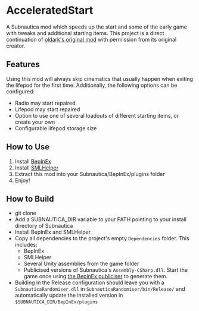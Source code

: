 # AcceleratedStart
A Subnautica mod which speeds up the start and some of the early game with tweaks and additional starting items.
This project is a direct continuation of [oldark's original mod](https://bitbucket.org/glibfire/subnauticamods/src/master/AcceleratedStart/)
with permission from its original creator.

## Features

Using this mod will always skip cinematics that usually happen when exiting the lifepod for the first time.
Additionally, the following options can be configured:

- Radio may start repaired
- Lifepod may start repaired
- Option to use one of several loadouts of different starting items, or create your own
- Configurable lifepod storage size

## How to Use
1. Install [BepInEx](https://www.nexusmods.com/subnautica/mods/1108)
2. Install [SMLHelper](https://www.nexusmods.com/subnautica/mods/113)
3. Extract this mod into your Subnautica/BepInEx/plugins folder
4. Enjoy!

## How to Build
* git clone
* Add a SUBNAUTICA_DIR variable to your PATH pointing to your install directory of Subnautica
* Install BepInEx and SMLHelper
* Copy all dependencies to the project's empty `Dependencies` folder. This includes:
  * BepInEx
  * SMLHelper
  * Several Unity assemblies from the game folder
  * Publicised versions of Subnautica's `Assembly-CSharp.dll`. Start the game once using [the BepinEx publiciser](https://github.com/MrPurple6411/Bepinex-Tools/releases/) to generate them.
* Building in the Release configuration should leave you with a `SubnauticaRandomiser.dll` in `SubnauticaRandomiser/bin/Release/` and automatically update the installed version in `$SUBNAUTICA_DIR/BepInEx/plugins`

